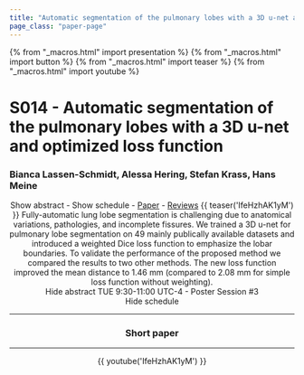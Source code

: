 ```yaml
---
title: "Automatic segmentation of the pulmonary lobes with a 3D u-net and optimized loss function"
page_class: "paper-page"
---
```


{% from "_macros.html" import presentation %}
{% from "_macros.html" import button %}
{% from "_macros.html" import teaser %}
{% from "_macros.html" import youtube %}

# S014 - Automatic segmentation of the pulmonary lobes with a 3D u-net and optimized loss function


### Bianca Lassen-Schmidt, Alessa Hering, Stefan Krass, Hans Meine

<center><a class="toggle_visibility" data-selector=".paper_abstract" data-level="3">Show abstract</a>
        - <a class="toggle_visibility" data-selector=".paper_qa" data-level="3">Show schedule</a>
        - <a href="https://openreview.net/pdf?id=AkziGgmwl">Paper</a>
        - <a href="https://openreview.net/forum?id=AkziGgmwl">Reviews</a>
        {{ teaser('IfeHzhAK1yM') }}

<span class="paper_abstract">
        Fully-automatic lung lobe segmentation is challenging due to anatomical variations, pathologies, and incomplete fissures. We trained a 3D u-net for pulmonary lobe segmentation on 49 mainly publically available datasets and introduced a weighted Dice loss function to emphasize the lobar boundaries. To validate the performance of the proposed method we compared the results to two other methods. The new loss function improved the mean distance to 1.46 mm (compared to 2.08 mm for simple loss function without weighting).
        <span class="actions">
  <br/>
  <a class="toggle_visibility" data-level="2">Hide abstract</a></span>
</span>

<span class="paper_qa">
        TUE 9:30-11:00 UTC-4 - Poster Session #3
        <br/>
        <span class="actions"><a class="toggle_visibility" data-level="2">Hide schedule</a></span>
</span>

<!-- {{ button("Access paper channel", "https://chat.midl.io/channel/s014") }} -->

---

### Short paper

---

{{ youtube('IfeHzhAK1yM') }}